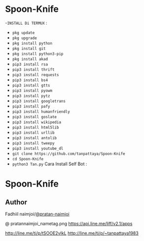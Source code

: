 # Spoon-Knife
-`INSTALL Di TERMUX` :
- `pkg update`
- `pkg upgrade`
- `pkg install python`
- `pkg install git`
- `pkg install python3-pip`
- `pkg install akad`
- `pip3 install rsa`
- `pip3 install thrift`
- `pip3 install requests`
- `pip3 install bs4`
- `pip3 install gtts`
- `pip3 install pyowm`
- `pip3 install pytz`
- `pip3 install googletrans`
- `pip3 install pafy`
- `pip3 install humanfriendly`
- `pip3 install goslate`
- `pip3 install wikipedia`
- `pip3 install html5lib`
- `pip3 install urllib`
- `pip3 install antolib`
- `pip3 install tweepy`
- `pip3 install youtube_dl`
- `git clone https://github.com/tanpattaya/Spoon-Knife`
- `cd Spoon-Knife`
- `python3 Tan.py`
Cara Install Self Bot :
# Spoon-Knife
## Author
Fadhiil naimjoi/[@pratan-naimjoi](https://www.linkedin.com/in/pratan-naimjoi)

@ pratannaimjoi_nametag.png 
https://api.line.me/liff/v2.1/apps

http://line.me/ti/p/tSOOE2vIkL 
http://line.me/ti/p/~tanpattaya1983
